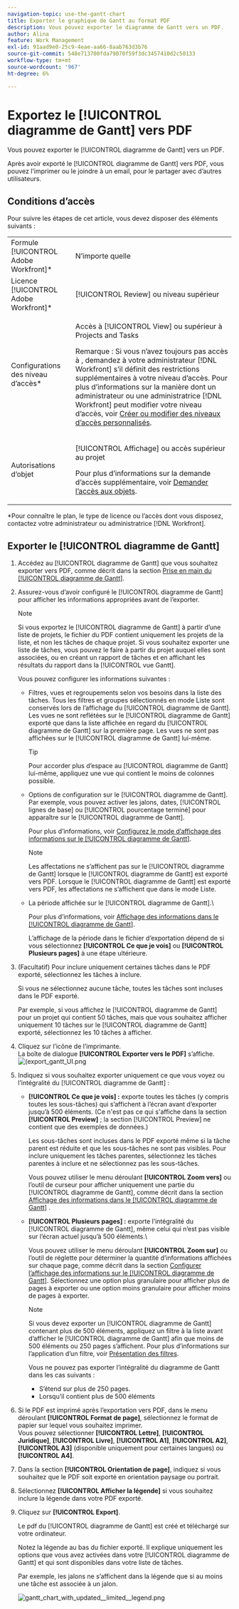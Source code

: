 ```yaml
---
navigation-topic: use-the-gantt-chart
title: Exporter le graphique de Gantt au format PDF
description: Vous pouvez exporter le diagramme de Gantt vers un PDF.
author: Alina
feature: Work Management
exl-id: 91aad9e0-25c9-4eae-aa66-8aab763d3b76
source-git-commit: 548e713700fda79070f59f3dc3457410d2c50133
workflow-type: tm+mt
source-wordcount: '967'
ht-degree: 6%

---
```


# Exportez le [!UICONTROL diagramme de Gantt] vers PDF

Vous pouvez exporter le [!UICONTROL diagramme de Gantt] vers un PDF.

Après avoir exporté le [!UICONTROL diagramme de Gantt] vers PDF, vous pouvez l’imprimer ou le joindre à un email, pour le partager avec d’autres utilisateurs.

## Conditions d’accès

Pour suivre les étapes de cet article, vous devez disposer des éléments suivants :

<table style="table-layout:auto"> 
 <col> 
 <col> 
 <tbody> 
  <tr> 
   <td role="rowheader">Formule [!UICONTROL Adobe Workfront]*</td> 
   <td> <p>N’importe quelle </p> </td> 
  </tr> 
  <tr> 
   <td role="rowheader">Licence [!UICONTROL Adobe Workfront]*</td> 
   <td> <p>[!UICONTROL Review] ou niveau supérieur</p> </td> 
  </tr> 
  <tr> 
   <td role="rowheader">Configurations des niveau d’accès*</td> 
   <td> <p>Accès à [!UICONTROL View] ou supérieur à Projects and Tasks</p> <p>Remarque : Si vous n’avez toujours pas accès à , demandez à votre administrateur [!DNL Workfront] s’il définit des restrictions supplémentaires à votre niveau d’accès. Pour plus d’informations sur la manière dont un administrateur ou une administratrice [!DNL Workfront] peut modifier votre niveau d’accès, voir <a href="../../../administration-and-setup/add-users/configure-and-grant-access/create-modify-access-levels.md" class="MCXref xref">Créer ou modifier des niveaux d’accès personnalisés</a>.</p> </td> 
  </tr> 
  <tr> 
   <td role="rowheader">Autorisations d’objet</td> 
   <td> <p>[!UICONTROL Affichage] ou accès supérieur au projet</p> <p>Pour plus d’informations sur la demande d’accès supplémentaire, voir <a href="../../../workfront-basics/grant-and-request-access-to-objects/request-access.md" class="MCXref xref">Demander l’accès aux objets</a>.</p> </td> 
  </tr> 
 </tbody> 
</table>

&#42;Pour connaître le plan, le type de licence ou l’accès dont vous disposez, contactez votre administrateur ou administratrice [!DNL Workfront].

## Exporter le [!UICONTROL diagramme de Gantt]

1. Accédez au [!UICONTROL diagramme de Gantt] que vous souhaitez exporter vers PDF, comme décrit dans la section [Prise en main du [!UICONTROL diagramme de Gantt]](../../../manage-work/gantt-chart/use-the-gantt-chart/get-started-with-gantt.md).
1. Assurez-vous d’avoir configuré le [!UICONTROL diagramme de Gantt] pour afficher les informations appropriées avant de l’exporter.

   >[!NOTE]
   >
   >Si vous exportez le [!UICONTROL diagramme de Gantt] à partir d’une liste de projets, le fichier du PDF contient uniquement les projets de la liste, et non les tâches de chaque projet. Si vous souhaitez exporter une liste de tâches, vous pouvez le faire à partir du projet auquel elles sont associées, ou en créant un rapport de tâches et en affichant les résultats du rapport dans la [!UICONTROL vue Gantt].

   Vous pouvez configurer les informations suivantes :

   * Filtres, vues et regroupements selon vos besoins dans la liste des tâches. Tous les filtres et groupes sélectionnés en mode Liste sont conservés lors de l’affichage du [!UICONTROL diagramme de Gantt]. Les vues ne sont reflétées sur le [!UICONTROL diagramme de Gantt] exporté que dans la liste affichée en regard du [!UICONTROL  diagramme de Gantt] sur la première page. Les vues ne sont pas affichées sur le [!UICONTROL diagramme de Gantt] lui-même.

     >[!TIP]
     >
     >Pour accorder plus d’espace au [!UICONTROL diagramme de Gantt] lui-même, appliquez une vue qui contient le moins de colonnes possible.

   * Options de configuration sur le [!UICONTROL diagramme de Gantt]. Par exemple, vous pouvez activer les jalons, dates, [!UICONTROL lignes de base] ou [!UICONTROL pourcentage terminé] pour apparaître sur le [!UICONTROL diagramme de Gantt].

     Pour plus d’informations, voir   [Configurez le mode d’affichage des informations sur le [!UICONTROL diagramme de Gantt]](../../../manage-work/gantt-chart/use-the-gantt-chart/configure-info-on-gantt-chart.md).

     >[!NOTE]
     >
     > Les affectations ne s’affichent pas sur le [!UICONTROL diagramme de Gantt] lorsque le [!UICONTROL diagramme de Gantt] est exporté vers PDF. Lorsque le [!UICONTROL diagramme de Gantt] est exporté vers PDF, les affectations ne s’affichent que dans le mode Liste.

   * La période affichée sur le [!UICONTROL diagramme de Gantt].\

     Pour plus d’informations, voir [Affichage des informations dans le [!UICONTROL diagramme de Gantt]](../../../manage-work/gantt-chart/use-the-gantt-chart/view-info-in-gantt.md).

     L’affichage de la période dans le fichier d’exportation dépend de si vous sélectionnez **[!UICONTROL Ce que je vois]** ou **[!UICONTROL Plusieurs pages]** à une étape ultérieure.

1. (Facultatif) Pour inclure uniquement certaines tâches dans le PDF exporté, sélectionnez les tâches à inclure.

   Si vous ne sélectionnez aucune tâche, toutes les tâches sont incluses dans le PDF exporté.

   Par exemple, si vous affichez le [!UICONTROL diagramme de Gantt] pour un projet qui contient 50 tâches, mais que vous souhaitez afficher uniquement 10 tâches sur le [!UICONTROL diagramme de Gantt] exporté, sélectionnez les 10 tâches à afficher.

1. Cliquez sur l’icône de l’imprimante.\
   La boîte de dialogue **[!UICONTROL Exporter vers le PDF]** s’affiche.\
   ![(export_gantt_UI.png](assets/exported-gantt-ui-350x225.png)

1. Indiquez si vous souhaitez exporter uniquement ce que vous voyez ou l’intégralité du [!UICONTROL diagramme de Gantt] :

   * **[!UICONTROL Ce que je vois] :** exporte toutes les tâches (y compris toutes les sous-tâches) qui s’affichent à l’écran avant d’exporter jusqu’à 500 éléments. (Ce n&#39;est pas ce qui s&#39;affiche dans la section **[!UICONTROL Preview]** ; la section [!UICONTROL Preview] ne contient que des exemples de données.)

     Les sous-tâches sont incluses dans le PDF exporté même si la tâche parent est réduite et que les sous-tâches ne sont pas visibles. Pour inclure uniquement les tâches parentes, sélectionnez les tâches parentes à inclure et ne sélectionnez pas les sous-tâches.

     Vous pouvez utiliser le menu déroulant **[!UICONTROL Zoom vers]** ou l’outil de curseur pour afficher uniquement une partie du [!UICONTROL diagramme de Gantt], comme décrit dans la section [Affichage des informations dans le [!UICONTROL diagramme de Gantt]](../../../manage-work/gantt-chart/use-the-gantt-chart/view-info-in-gantt.md) .

   * **[!UICONTROL Plusieurs pages] :** exporte l’intégralité du [!UICONTROL diagramme de Gantt], même celui qui n’est pas visible sur l’écran actuel jusqu’à 500 éléments.\

     Vous pouvez utiliser le menu déroulant **[!UICONTROL Zoom sur]** ou l’outil de réglette pour déterminer la quantité d’informations affichées sur chaque page, comme décrit dans la section [Configurer l’affichage des informations sur le [!UICONTROL diagramme de Gantt]](../../../manage-work/gantt-chart/use-the-gantt-chart/configure-info-on-gantt-chart.md). Sélectionnez une option plus granulaire pour afficher plus de pages à exporter ou une option moins granulaire pour afficher moins de pages à exporter.

     >[!NOTE]
     >
     >Si vous devez exporter un [!UICONTROL diagramme de Gantt] contenant plus de 500 éléments, appliquez un filtre à la liste avant d’afficher le [!UICONTROL diagramme de Gantt] afin que moins de 500 éléments ou 250 pages s’affichent. Pour plus d’informations sur l’application d’un filtre, voir [Présentation des filtres](../../../reports-and-dashboards/reports/reporting-elements/filters-overview.md).
     >
     >
     >Vous ne pouvez pas exporter l’intégralité du diagramme de Gantt dans les cas suivants :
     >
     >   
     >   
     >   * S’étend sur plus de 250 pages.
     >   * Lorsqu’il contient plus de 500 éléments




1. Si le PDF est imprimé après l’exportation vers PDF, dans le menu déroulant **[!UICONTROL Format de page]**, sélectionnez le format de papier sur lequel vous souhaitez imprimer.\
   Vous pouvez sélectionner **[!UICONTROL Lettre]**, **[!UICONTROL Juridique]**, **[!UICONTROL Livre]**, **[!UICONTROL A1]**, **[!UICONTROL A2]**, **[!UICONTROL A3]** (disponible uniquement pour certaines langues) ou **[!UICONTROL A4]**.
1. Dans la section **[!UICONTROL Orientation de page]**, indiquez si vous souhaitez que le PDF soit exporté en orientation paysage ou portrait.
1. Sélectionnez **[!UICONTROL Afficher la légende]** si vous souhaitez inclure la légende dans votre PDF exporté.
1. Cliquez sur **[!UICONTROL Export]**.

   Le pdf du [!UICONTROL diagramme de Gantt] est créé et téléchargé sur votre ordinateur.

   Notez la légende au bas du fichier exporté. Il explique uniquement les options que vous avez activées dans votre [!UICONTROL diagramme de Gantt] et qui sont disponibles dans votre liste de tâches.

   Par exemple, les jalons ne s’affichent dans la légende que si au moins une tâche est associée à un jalon.

   ![gantt_chart_with_updated__limited__legend.png](assets/gantt-chart-with-updated--limited--legend-350x271.png)
